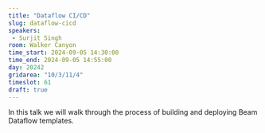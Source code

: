 ```yaml
---
title: "Dataflow CI/CD"
slug: dataflow-cicd
speakers:
 - Surjit Singh
room: Walker Canyon
time_start: 2024-09-05 14:30:00
time_end: 2024-09-05 14:55:00
day: 20242
gridarea: "10/3/11/4"
timeslot: 61
draft: true
---
```


In this talk we will walk through the process of building and deploying Beam Dataflow templates.

